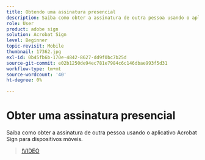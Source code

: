 ```yaml
---
title: Obtendo uma assinatura presencial
description: Saiba como obter a assinatura de outra pessoa usando o aplicativo Acrobat Sign para dispositivos móveis
role: User
product: adobe sign
solution: Acrobat Sign
level: Beginner
topic-revisit: Mobile
thumbnail: 17362.jpg
exl-id: 0b45fb6b-170e-4842-8627-dd9f0bc7b25d
source-git-commit: e02b1250de94ec781e7984c6c146dbae993f5d31
workflow-type: tm+mt
source-wordcount: '40'
ht-degree: 0%

---
```


# Obter uma assinatura presencial

Saiba como obter a assinatura de outra pessoa usando o aplicativo Acrobat Sign para dispositivos móveis.

>[!VIDEO](https://video.tv.adobe.com/v/17362?hidetitle=true)
